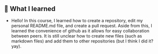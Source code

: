 
## 📝 What I learned

* Hello! In this course, I learned how to create a repository, edit my personal README.md file, and create a pull request. Aside from this, I learned the convenience of github as it allows for easy collaboration between peers. It is still unclear how to create new files (such as markdown files) and add them to other repositories (but I think I did it? yay). 
